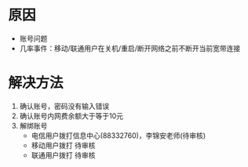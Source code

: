 <!-- TITLE: 故障 691 ISP服务器拒绝访问 -->
<!-- SUBTITLE: 本错误属于移动、联通故障 -->

# 原因

- 账号问题
- 几率事件：移动/联通用户在关机/重启/断开网络之前不断开当前宽带连接

# 解决方法

1. 确认账号，密码没有输入错误
2. 确认账号内网费余额大于等于10元
3. 解绑账号
    - 电信用户拨打信息中心(88332760)，李锦安老师(待审核)
    - 移动用户拨打 待审核
    - 联通用户拨打 待审核